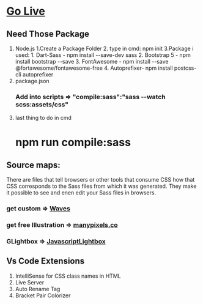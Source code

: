 # [Go Live](https://frankmaruf.github.io/Bootstrap-v5withSASS/)

## Need Those Package

1. Node.js
   1.Create a Package Folder 2. type in cmd: npm init
   3.Package i used: 1. Dart-Sass - npm install --save-dev sass 2. Bootstrap 5 - npm install bootstrap --save 3. FontAwesome - npm install --save @fortawesome/fontawesome-free 4. Autoprefixer- npm install postcss-cli autoprefixer
2. package.json
   ### Add into scripts => "compile:sass":"sass --watch scss:assets/css"
3. last thing to do in cmd
   # npm run compile:sass

## Source maps:

There are files that tell browsers or other tools that consume CSS how that CSS corresponds to the Sass files from which it was generated.
They make it possible to see and enen edit your Sass files in browsers.

### get custom => [Waves](https://getwaves.io/)

### get free Illustration => [manypixels.co](https://www.manypixels.co/gallery)

### GLightbox => [JavascriptLightbox](https://www.npmjs.com/package/glightbox)

## Vs Code Extensions

1.  IntelliSense for CSS class names in HTML
2.  Live Server
3.  Auto Rename Tag
4.  Bracket Pair Colorizer
